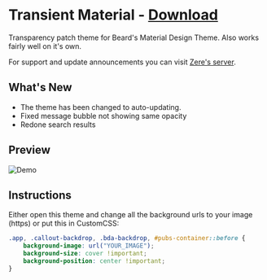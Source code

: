 # Transient Material - [Download](https://raw.githubusercontent.com/rauenzi/BetterDiscordAddons/master/Themes/TransientMaterial/TransientMaterial.theme.css)

Transparency patch theme for Beard's Material Design Theme. Also works fairly well on it's own.

For support and update announcements you can visit [Zere's server](http://discord.zackrauen.com/).

## What's New

- The theme has been changed to auto-updating.
- Fixed message bubble not showing same opacity
- Redone search results

## Preview

![Demo](http://discord.zackrauen.com/TransientMaterial/demo.png)

## Instructions

Either open this theme and change all the background urls to your image (https) or put this in CustomCSS:

```css
.app, .callout-backdrop, .bda-backdrop, #pubs-container::before {
    background-image: url("YOUR_IMAGE");
    background-size: cover !important;
    background-position: center !important;
}
```

